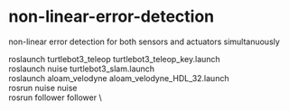 # non-linear-error-detection
non-linear error detection for both sensors and actuators simultanuously

roslaunch turtlebot3_teleop turtlebot3_teleop_key.launch \
roslaunch nuise turtlebot3_slam.launch \
roslaunch aloam_velodyne aloam_velodyne_HDL_32.launch \
rosrun nuise nuise \
rosrun follower follower \
